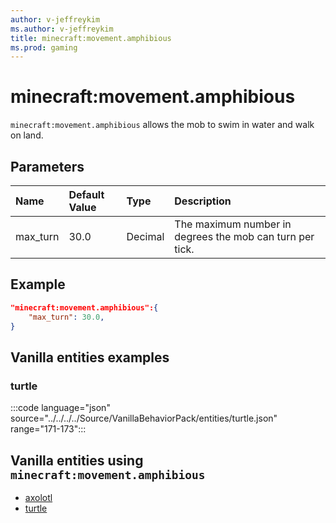 ```yaml
---
author: v-jeffreykim
ms.author: v-jeffreykim
title: minecraft:movement.amphibious
ms.prod: gaming
---
```


# minecraft:movement.amphibious

`minecraft:movement.amphibious` allows the mob to swim in water and walk on land.

## Parameters

|Name |Default Value  |Type  |Description  |
|:----------|:----------|:----------|:----------|
| max_turn| 30.0| Decimal| The maximum number in degrees the mob can turn per tick. |

## Example

```json
"minecraft:movement.amphibious":{
    "max_turn": 30.0,
}
```

## Vanilla entities examples

### turtle

:::code language="json" source="../../../../Source/VanillaBehaviorPack/entities/turtle.json" range="171-173":::

## Vanilla entities using `minecraft:movement.amphibious`

- [axolotl](../../../../Source/VanillaBehaviorPack_Snippets/entities/axolotl.md)
- [turtle](../../../../Source/VanillaBehaviorPack_Snippets/entities/turtle.md)